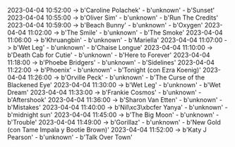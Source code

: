 2023-04-04 10:52:00 -> b'Caroline Polachek' - b'unknown' - b'Sunset'
2023-04-04 10:55:00 -> b'Oliver Sim' - b'unknown' - b'Run The Credits'
2023-04-04 10:59:00 -> b'Beach Bunny' - b'unknown' - b'Oxygen'
2023-04-04 11:02:00 -> b'The Smile' - b'unknown' - b'The Smoke'
2023-04-04 11:06:00 -> b'Khruangbin' - b'unknown' - b'Mariella'
2023-04-04 11:07:00 -> b'Wet Leg' - b'unknown' - b'Chaise Longue'
2023-04-04 11:10:00 -> b'Death Cab for Cutie' - b'unknown' - b'Here to Forever'
2023-04-04 11:18:00 -> b'Phoebe Bridgers' - b'unknown' - b'Sidelines'
2023-04-04 11:22:00 -> b'Phoenix' - b'unknown' - b'Tonight (con Ezra Koenig)'
2023-04-04 11:26:00 -> b'Orville Peck' - b'unknown' - b'The Curse of the Blackened Eye'
2023-04-04 11:30:00 -> b'Wet Leg' - b'unknown' - b'Wet Dream'
2023-04-04 11:33:00 -> b'Frankie Cosmos' - b'unknown' - b'Aftershook'
2023-04-04 11:36:00 -> b'Sharon Van Etten' - b'unknown' - b'Mistakes'
2023-04-04 11:40:00 -> b'Nil\xc3\xbcfer Yanya' - b'unknown' - b'midnight sun'
2023-04-04 11:45:00 -> b'The Big Moon' - b'unknown' - b'Trouble'
2023-04-04 11:49:00 -> b'Gorillaz' - b'unknown' - b'New Gold (con Tame Impala y Bootie Brown)'
2023-04-04 11:52:00 -> b'Katy J Pearson' - b'unknown' - b'Talk Over Town'
